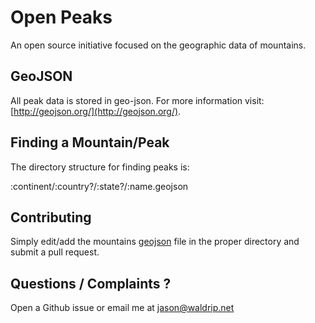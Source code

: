 # Open Peaks
An open source initiative focused on the geographic data of mountains.

## GeoJSON

All peak data is stored in geo-json. For more information visit: [http://geojson.org/](http://geojson.org/).

## Finding a Mountain/Peak

The directory structure for finding peaks is:

:continent/:country?/:state?/:name.geojson

## Contributing

Simply edit/add the mountains [geojson](http://geojson.org/) file in the proper directory and submit a pull request.

## Questions / Complaints ?

Open a Github issue or email me at [jason@waldrip.net](mailto://jason@waldrip.net)

